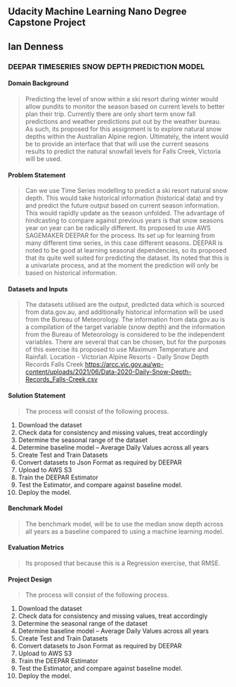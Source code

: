 ## Udacity Machine Learning Nano Degree Capstone Project 
## Ian Denness

### DEEPAR TIMESERIES SNOW DEPTH PREDICTION MODEL

#### Domain Background

> Predicting the level of snow within a ski resort during winter would allow pundits to monitor the season based on current levels to better plan their trip.  Currently there are only short term snow fall predictions and weather predictions put out by the weather bureau.
As such, its proposed for this assignment is to explore natural snow depths within the Australian Alpine region.  Ultimately, the intent would be to provide an interface that that will use the current seasons results to predict the natural snowfall levels for  Falls Creek, Victoria will be used.


#### Problem Statement

> Can we use Time Series modelling to predict a ski resort natural snow depth.  This would take historical information (historical data) and try and predict the future output based on current season information.  This would rapidly update as the season unfolded.  The advantage of hindcasting to compare against previous years is that snow seasons year on year can be radically different.
Its proposed to use AWS SAGEMAKER DEEPAR for the process.  Its set up for learning from many different time series, in this case different seasons.   DEEPAR is noted to be good at learning seasonal dependencies, so its proposed that its quite well suited for predicting the dataset.  Its noted that this is a univariate process, and at the moment the prediction will only be based on historical information.

#### Datasets and Inputs

> The datasets utilised are the output, predicted data which is sourced from data.gov.au, and additionally historical information will be used from the Bureau of Meteorology.  The information from data.gov.au is a compilation of the target variable (snow depth) and the information from the Bureau of Meteorology is considered to be the independent variables.  There are several that can be chosen, but for the purposes of this exercise its proposed to use Maximum Temperature and Rainfall. 
Location - Victorian Alpine Resorts - Daily Snow Depth Records Falls Creek
https://arcc.vic.gov.au/wp-content/uploads/2021/06/Data-2020-Daily-Snow-Depth-Records_Falls-Creek.csv


#### Solution Statement

> The process will consist of the following process.
1.	Download the dataset
2.	Check data for consistency and missing values, treat accordingly
3.	Determine the seasonal range of the dataset
4.	Determine baseline model – Average Daily Values across all years
5.	Create Test and Train Datasets
6.	Convert datasets to Json Format as required by DEEPAR
7.	Upload to AWS S3
8.	Train the DEEPAR Estimator
9.	Test the Estimator, and compare against baseline model.
10.	Deploy the model.

#### Benchmark Model

> The benchmark model, will be to use the median snow depth across all years as a baseline compared to using a machine learning model.

#### Evaluation Metrics

> Its proposed that because this is a Regression exercise, that RMSE.

#### Project Design

> The process will consist of the following process.
1.	Download the dataset
2.	Check data for consistency and missing values, treat accordingly
3.	Determine the seasonal range of the dataset
4.	Determine baseline model – Average Daily Values across all years
5.	Create Test and Train Datasets
6.	Convert datasets to Json Format as required by DEEPAR
7.	Upload to AWS S3
8.	Train the DEEPAR Estimator
9.	Test the Estimator, and compare against baseline model.
10.	Deploy the model.




